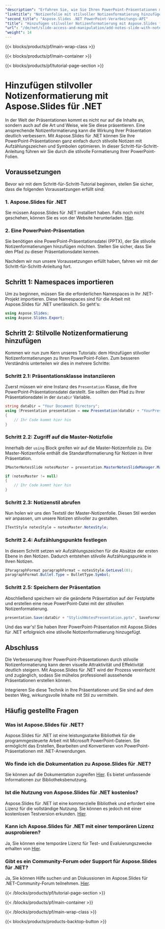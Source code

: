 ```yaml
---
"description": "Erfahren Sie, wie Sie Ihren PowerPoint-Präsentationen mit Aspose.Slides für .NET stilvolle Notizenformatierungen hinzufügen. Optimieren Sie Ihre Folien mit Symbolen und Aufzählungszeichen."
"linktitle": "Notizenfolie mit stilvoller Notizenformatierung hinzufügen"
"second_title": "Aspose.Slides .NET PowerPoint-Verarbeitungs-API"
"title": "Hinzufügen stilvoller Notizenformatierung mit Aspose.Slides für .NET"
"url": "/de/net/slide-access-and-manipulation/add-notes-slide-with-notes-style/"
"weight": 14
---
```


{{< blocks/products/pf/main-wrap-class >}}

{{< blocks/products/pf/main-container >}}

{{< blocks/products/pf/tutorial-page-section >}}

# Hinzufügen stilvoller Notizenformatierung mit Aspose.Slides für .NET


In der Welt der Präsentationen kommt es nicht nur auf die Inhalte an, sondern auch auf die Art und Weise, wie Sie diese präsentieren. Eine ansprechende Notizenformatierung kann die Wirkung Ihrer Präsentation deutlich verbessern. Mit Aspose.Slides für .NET können Sie Ihre PowerPoint-Präsentationen ganz einfach durch stilvolle Notizen mit Aufzählungszeichen und Symbolen optimieren. In dieser Schritt-für-Schritt-Anleitung führen wir Sie durch die stilvolle Formatierung Ihrer PowerPoint-Folien.

## Voraussetzungen

Bevor wir mit dem Schritt-für-Schritt-Tutorial beginnen, stellen Sie sicher, dass die folgenden Voraussetzungen erfüllt sind:

### 1. Aspose.Slides für .NET
   Sie müssen Aspose.Slides für .NET installiert haben. Falls noch nicht geschehen, können Sie es von der Website herunterladen. [Hier](https://releases.aspose.com/slides/net/).

### 2. Eine PowerPoint-Präsentation
   Sie benötigen eine PowerPoint-Präsentationsdatei (PPTX), der Sie stilvolle Notizenformatierungen hinzufügen möchten. Stellen Sie sicher, dass Sie den Pfad zu dieser Präsentationsdatei kennen.

Nachdem wir nun unsere Voraussetzungen erfüllt haben, fahren wir mit der Schritt-für-Schritt-Anleitung fort.

## Schritt 1: Namespaces importieren

Um zu beginnen, müssen Sie die erforderlichen Namespaces in Ihr .NET-Projekt importieren. Diese Namespaces sind für die Arbeit mit Aspose.Slides für .NET unerlässlich. So geht's:

```csharp
using Aspose.Slides;
using Aspose.Slides.Export;
```

## Schritt 2: Stilvolle Notizenformatierung hinzufügen

Kommen wir nun zum Kern unseres Tutorials: dem Hinzufügen stilvoller Notizenformatierungen zu Ihren PowerPoint-Folien. Zum besseren Verständnis unterteilen wir dies in mehrere Schritte:

### Schritt 2.1: Präsentationsklasse instanziieren

Zuerst müssen wir eine Instanz des `Presentation` Klasse, die Ihre PowerPoint-Präsentationsdatei darstellt. Sie sollten den Pfad zu Ihrer Präsentationsdatei in der `dataDir` Variable.

```csharp
string dataDir = "Your Document Directory";
using (Presentation presentation = new Presentation(dataDir + "YourPresentation.pptx"))
{
    // Ihr Code kommt hier hin
}
```

### Schritt 2.2: Zugriff auf die Master-Notizfolie

Innerhalb der `using` Block greifen wir auf die Master-Notizenfolie zu. Die Master-Notizenfolie enthält die Standardformatierung für Notizen in Ihrer Präsentation.

```csharp
IMasterNotesSlide notesMaster = presentation.MasterNotesSlideManager.MasterNotesSlide;

if (notesMaster != null)
{
    // Ihr Code kommt hier hin
}
```

### Schritt 2.3: Notizenstil abrufen

Nun holen wir uns den Textstil der Master-Notizenfolie. Diesen Stil werden wir anpassen, um unsere Notizen stilvoller zu gestalten.

```csharp
ITextStyle notesStyle = notesMaster.NotesStyle;
```

### Schritt 2.4: Aufzählungspunkte festlegen

In diesem Schritt setzen wir Aufzählungszeichen für die Absätze der ersten Ebene in den Notizen. Dadurch entstehen stilvolle Aufzählungspunkte in Ihren Notizen.

```csharp
IParagraphFormat paragraphFormat = notesStyle.GetLevel(0);
paragraphFormat.Bullet.Type = BulletType.Symbol;
```

### Schritt 2.5: Speichern der Präsentation

Abschließend speichern wir die geänderte Präsentation auf der Festplatte und erstellen eine neue PowerPoint-Datei mit der stilvollen Notizenformatierung.

```csharp
presentation.Save(dataDir + "StylishNotesPresentation.pptx", SaveFormat.Pptx);
```

Und das war's! Sie haben Ihrer PowerPoint-Präsentation mit Aspose.Slides für .NET erfolgreich eine stilvolle Notizenformatierung hinzugefügt.

## Abschluss

Die Verbesserung Ihrer PowerPoint-Präsentationen durch stilvolle Notizenformatierung kann deren visuelle Attraktivität und Effektivität deutlich steigern. Mit Aspose.Slides für .NET wird der Prozess vereinfacht und zugänglich, sodass Sie mühelos professionell aussehende Präsentationen erstellen können.

Integrieren Sie diese Technik in Ihre Präsentationen und Sie sind auf dem besten Weg, wirkungsvolle Inhalte mit Stil zu vermitteln.

## Häufig gestellte Fragen

### Was ist Aspose.Slides für .NET?
Aspose.Slides für .NET ist eine leistungsstarke Bibliothek für die programmgesteuerte Arbeit mit Microsoft PowerPoint-Dateien. Sie ermöglicht das Erstellen, Bearbeiten und Konvertieren von PowerPoint-Präsentationen mit .NET-Anwendungen.

### Wo finde ich die Dokumentation zu Aspose.Slides für .NET?
Sie können auf die Dokumentation zugreifen [Hier](https://reference.aspose.com/slides/net/). Es bietet umfassende Informationen zur Bibliotheksbenutzung.

### Ist die Nutzung von Aspose.Slides für .NET kostenlos?
Aspose.Slides für .NET ist eine kommerzielle Bibliothek und erfordert eine Lizenz für die vollständige Nutzung. Sie können es jedoch mit einer kostenlosen Testversion erkunden. [Hier](https://releases.aspose.com/).

### Kann ich Aspose.Slides für .NET mit einer temporären Lizenz ausprobieren?
Ja, Sie können eine temporäre Lizenz für Test- und Evaluierungszwecke erhalten von [Hier](https://purchase.aspose.com/temporary-license/).

### Gibt es ein Community-Forum oder Support für Aspose.Slides für .NET?
Ja, Sie können Hilfe suchen und an Diskussionen im Aspose.Slides für .NET-Community-Forum teilnehmen. [Hier](https://forum.aspose.com/).

{{< /blocks/products/pf/tutorial-page-section >}}

{{< /blocks/products/pf/main-container >}}

{{< /blocks/products/pf/main-wrap-class >}}

{{< blocks/products/products-backtop-button >}}